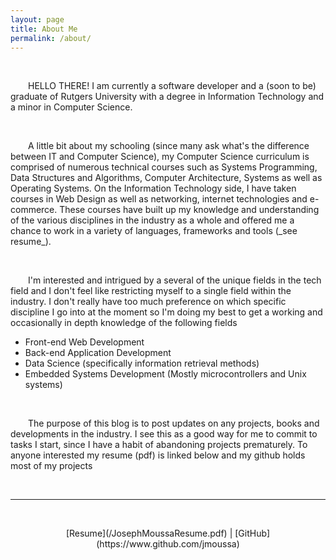 ```yaml
---
layout: page
title: About Me
permalink: /about/
---
```


<div>
    <br>
    <p>&emsp;&emsp;HELLO THERE! I am currently a software developer and a (soon to be) graduate of Rutgers University with a degree in Information Technology and a minor in Computer Science.</p>
    <br>
    <p markdown="1">&emsp;&emsp;A little bit about my schooling (since many ask what's the difference between IT and Computer Science), my Computer Science curriculum is comprised of numerous technical courses such as Systems Programming, Data Structures and Algorithms, Computer Architecture, Systems as well as Operating Systems. On the Information Technology side, I have taken courses in Web Design as well as networking, internet technologies and e-commerce. These courses have built up my knowledge and understanding of the various disciplines in the industry as a whole and offered me a chance to work in a variety of languages, frameworks and tools (_see resume_).</p>
    <br>
    <p>&emsp;&emsp;I'm interested and intrigued by a several of the unique fields in the tech field and I don't feel like restricting myself to a single field within the industry. I don't really have too much preference on which specific discipline I go into at the moment so I'm doing my best to get a working and occasionally in depth knowledge of the following fields</p>
    <ul>
        <li>Front-end Web Development</li>
        <li>Back-end Application Development</li>
        <li>Data Science (specifically information retrieval methods)</li>
        <li>Embedded Systems Development (Mostly microcontrollers and Unix systems)</li>
    </ul>
    <br>
    <p>&emsp;&emsp;The purpose of this blog is to post updates on any projects, books and developments in the industry. I see this as a good way for me to commit to tasks I start, since I have a habit of abandoning projects prematurely. To anyone interested my resume (pdf) is linked below and my github holds most of my projects</p>
</div>
<br>
<hr>
<br>
<p align="center" markdown="1">[Resume](/JosephMoussaResume.pdf) | [GitHub](https://www.github.com/jmoussa)</p>

